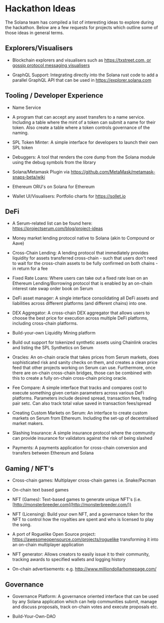 # Hackathon Ideas

The Solana team has compiled a list of interesting ideas to explore during the hackathon. Below are a few requests for projects which outline some of those ideas in general terms.

## Explorers/Visualisers

-   Blockchain explorers and visualisers such as [https://txstreet.com, or gossip protocol messaging visualisers](https://txstreet.com)

-   GraphQL Support: Integrating directly into the Solana rust code to add a parallel GraphQL API that can be used in <https://explorer.solana.com>

## Tooling / Developer Experience

-   Name Service

-   A program that can accept any asset transfers to a name service. Including a table where the mint of a token can submit a name for their token. Also create a table where a token controls governance of the naming. 

-   SPL Token Minter: A simple interface for developers to launch their own SPL token

-   Debuggers: A tool that renders the core dump from the Solana module using the debug symbols from the library

-   Solana/Metamask Plugin via <https://github.com/MetaMask/metamask-snaps-beta/wiki> 

-   Ethereum ORU's on Solana for Ethereum

-   Wallet UI/Visualisers: Portfolio charts for <https://sollet.io>

## DeFi

-   A Serum-related list can be found here: <https://projectserum.com/blog/project-ideas> 

-   Money market lending protocol native to Solana (akin to Compound or Aave)

-   Cross-Chain Lending: A lending protocol that immediately provides liquidity for assets transferred cross-chain - such that users don't need to wait for the cross-chain assets to be fully confirmed on both chains -  in return for a fee

-   Fixed Rate Loans: Where users can take out a fixed rate loan on an Ethereum Lending/Borrowing protocol that is enabled by an on-chain interest rate swap order book on Serum 

-   DeFi asset manager: A single interface consolidating all DeFi assets and liabilities across different platforms (and different chains) into one. 

-   DEX Aggregator: A cross-chain DEX aggregator that allows users to choose the best price for execution across multiple DeFi platforms, including cross-chain platforms. 

-   Build-your-own Liquidity Mining platform

-   Build out support for tokenized synthetic assets using Chainlink oracles and listing the SPL Synthetics on Serum

-   Oracles: An on-chain oracle that takes prices from Serum markets, does sophisticated risk and sanity checks on them, and creates a clean price feed that other projects working on Serum can use. Furthermore, once there are on-chain cross-chain bridges, those can be combined with this to create a fully on-chain cross-chain pricing oracle.

-   Fee Compare: A simple interface that tracks and compares cost to execute something given certain parameters across various DeFi platforms. Parameters include desired spread, transaction fees, trading pair setc. Can also track total value saved in transaction fees/spread

-   Creating Custom Markets on Serum: An interface to create custom markets on Serum from Ethereum. Including the set-up of decentralised market makers. 

-   Slashing Insurance: A simple insurance protocol where the community can provide insurance for validators against the risk of being slashed

-   Payments: A payments application for cross-chain conversion and transfers between Ethereum and Solana

## Gaming / NFT's

-   Cross-chain games: Multiplayer cross-chain games i.e. Snake/Pacman

-   On-chain text based games 

-   NFT (Games): Text-based games to generate unique NFT's (i.e. [http://monsterbreeder.com](http://monsterbreeder.com/)) 

-   NFT (Licensing): Build your own NFT, and a governance token for the NFT to control how the royalties are spent and who is licensed to play the song.

-   A port of Roguelike Open Source project: <https://awesomeopensource.com/projects/roguelike> transforming it into an on-chain multiplayer application

-   NFT generator: Allows creators to easily issue it to their community, tracking awards to specified wallets and logging history

-   On-chain advertisements: e.g. <http://www.milliondollarhomepage.com/>

## Governance

-   Governance Platform: A governance oriented interface that can be used by any Solana application which can help communities submit, manage and discuss proposals, track on-chain votes and execute proposals etc. 

-   Build-Your-Own-DAO

